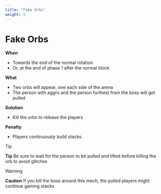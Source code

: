 ```yaml
---
title: "Fake Orbs"
weight: 5
---
```


# Fake Orbs

**When**
- Towards the end of the normal rotation
- Or, at the end of phase 1 after the normal block

**What**
- Two orbs will appear, one each side of the arena
- The person with aggro and the person furthest from the boss will get pulled

**Solution**
- Kill the orbs to release the players

**Penalty**
- Players continuously build stacks

> [!TIP]
> **Tip**
> Be sure to wait for the person to be pulled and lifted before killing the orb to avoid glitches

> [!WARNING]
> **Caution**
> If you kill the boss around this mech, the pulled players might continue gaining stacks
